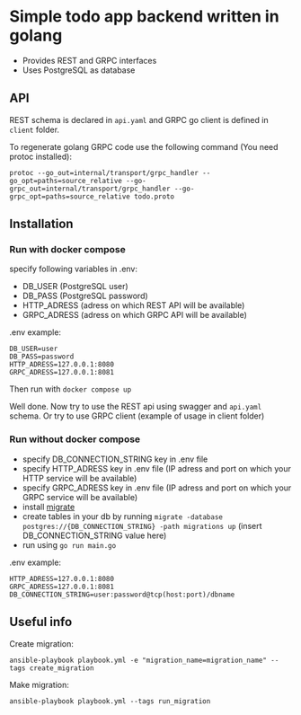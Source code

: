 # Simple todo app backend written in golang

- Provides REST and GRPC interfaces
- Uses PostgreSQL as database

## API

REST schema is declared in `api.yaml` and GRPC go client is defined in `client` folder.

To regenerate golang GRPC code use the following command (You need protoc installed):

```
protoc --go_out=internal/transport/grpc_handler --go_opt=paths=source_relative --go-grpc_out=internal/transport/grpc_handler --go-grpc_opt=paths=source_relative todo.proto
```

## Installation

### Run with docker compose

specify following variables in .env:

- DB_USER (PostgreSQL user)
- DB_PASS (PostgreSQL password)
- HTTP_ADRESS (adress on which REST API will be available)
- GRPC_ADRESS (adress on which GRPC API will be available)

.env example:

```
DB_USER=user
DB_PASS=password
HTTP_ADRESS=127.0.0.1:8080
GRPC_ADRESS=127.0.0.1:8081
```

Then run with `docker compose up`

Well done. Now try to use the REST api using swagger and `api.yaml` schema. Or try to use GRPC client (example of usage in client folder)

### Run without docker compose

- specify DB_CONNECTION_STRING key in .env file
- specify HTTP_ADRESS key in .env file (IP adress and port on which your HTTP service will be available)
- specify GRPC_ADRESS key in .env file (IP adress and port on which your GRPC service will be available)
- install [migrate](https://github.com/golang-migrate/migrate)
- create tables in your db by running `migrate -database postgres://{DB_CONNECTION_STRING} -path migrations up` (insert DB_CONNECTION_STRING value here)
- run using `go run main.go`

.env example:

```
HTTP_ADRESS=127.0.0.1:8080
GRPC_ADRESS=127.0.0.1:8081
DB_CONNECTION_STRING=user:password@tcp(host:port)/dbname
```

## Useful info

Create migration:

```
ansible-playbook playbook.yml -e "migration_name=migration_name" --tags create_migration
```

Make migration:

```
ansible-playbook playbook.yml --tags run_migration
```